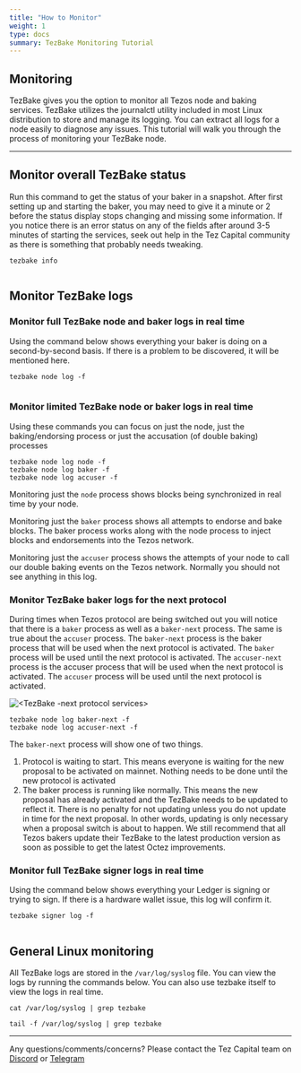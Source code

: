 ```yaml
---
title: "How to Monitor"
weight: 1
type: docs
summary: TezBake Monitoring Tutorial
---
```


## Monitoring
TezBake gives you the option to monitor all Tezos node and baking services. TezBake utilizes the journalctl utility included in most Linux distribution to store and manage its logging.  You can extract all logs for a node easily to diagnose any issues. This tutorial will walk you through the process of monitoring your TezBake node.

---

## Monitor overall TezBake status
Run this command to get the status of your baker in a snapshot. After first setting up and starting the baker, you may need to give it a minute or 2 before the status display stops changing and missing some information. If you notice there is an error status on any of the fields after around 3-5 minutes of starting the services, seek out help in the Tez Capital community as there is something that probably needs tweaking.

   ```
   tezbake info
   ```

![<Info screen showing status of node services and Ledger>](/tezbake/tutorial/tezbakeInfo.png) 

## Monitor TezBake logs

### Monitor full TezBake node and baker logs in real time
Using the command below shows everything your baker is doing on a second-by-second basis. If there is a problem to be discovered, it will be mentioned here.

   ```
   tezbake node log -f
   ```

![<TezBake node log with all blocks synchronized and all attempted baking and endorsing work>](/tezbake/tutorial/tezbakeNodeLogF.png)

### Monitor limited TezBake node or baker logs in real time
Using these commands you can focus on just the node, just the baking/endorsing process or just the accusation (of double baking) processes

   ```
   tezbake node log node -f
   tezbake node log baker -f
   tezbake node log accuser -f
   ```

Monitoring just the `node` process shows blocks being synchronized in real time by your node.

Monitoring just the `baker` process shows all attempts to endorse and bake blocks. The baker process works along with the node process to inject blocks and endorsements into the Tezos network.

Monitoring just the `accuser` process shows the attempts of your node to call our double baking events on the Tezos network. Normally you should not see anything in this log.

### Monitor TezBake baker logs for the next protocol
During times when Tezos protocol are being switched out you will notice that there is a `baker` process as well as a `baker-next` process. The same is true about the `accuser` process. The `baker-next` process is the baker process that will be used when the next protocol is activated. The `baker` process will be used until the next protocol is activated. The `accuser-next` process is the accuser process that will be used when the next protocol is activated. The `accuser` process will be used until the next protocol is activated.

![<TezBake -next protocol services>](/tezbake/tutorial/tezbakeNext.png)

   ```
   tezbake node log baker-next -f
   tezbake node log accuser-next -f
   ```

The `baker-next` process will show one of two things.

1. Protocol is waiting to start. This means everyone is waiting for the new proposal to be activated on mainnet. Nothing needs to be done until the new protocol is activated
2. The baker process is running like normally. This means the new proposal has already activated and the TezBake needs to be updated to reflect it. There is no penalty for not updating unless you do not update in time for the next proposal. In other words, updating is only necessary when a proposal switch is about to happen. We still recommend that all Tezos bakers update their TezBake to the latest production version as soon as possible to get the latest Octez improvements.

### Monitor full TezBake signer logs in real time
Using the command below shows everything your Ledger is signing or trying to sign. If there is a hardware wallet issue, this log will confirm it.

   ```
   tezbake signer log -f
   ```

![<TezBake signer log with all work that node is attempting to have signed by the Ledger>](/tezbake/tutorial/tezbakeSignerLogF.png)

## General Linux monitoring

All TezBake logs are stored in the `/var/log/syslog` file. You can view the logs by running the commands below. You can also use tezbake itself to view the logs in real time.

   ```
   cat /var/log/syslog | grep tezbake
   ```
   
   ```
   tail -f /var/log/syslog | grep tezbake
   ```

---

Any questions/comments/concerns? Please contact the Tez Capital team on
[Discord](https://discord.gg/cVGMA4MaNM) or [Telegram](https://t.me/tezcapital) 